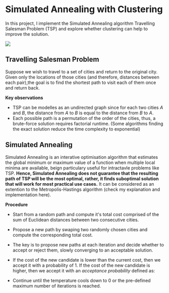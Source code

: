 # Simulated Annealing with Clustering

In this project, I implement the Simulated Annealing algorithm Travelling Salesman Problem (TSP) and explore whether clustering can help to improve the solution. 

![](https://github.com/LianaMikael/Simulated-Annealing/blob/master/TSP.gif)

## Travelling Salesman Problem

Suppose we wish to travel to a set of cities and return to the original city. Given only the locations of those cities (and therefore, distances between each pair),the goal is to find the shortest path to visit each of them once and return back. 

**Key observations**
- TSP can be modelles as an undirected graph since for each two cities *A* and *B*, the distance from *A* to *B* is equal to the distance from *B* to *A*.
- Each possible path is a permutation of the order of the cities, thus, a brute-force solution requires factorial runtime. (Some algorithms finding the exact solution reduce the time complexity to exponential)

## Simulated Annealing 

Simulated Annealing is an interative optimisation algorithm that estimates the global minimum or maximum value of a function when multiple local minima are available, beign particulary useful for intractavle problems like TSP. 
**Hence, Simulated Annealing does not guarantee that the resulting path of TSP will be the most optimal, rather, it finds suboptimal solution that will work for most practical use cases.** 
It can be considered as an extention to the Metropolis-Hastings algorithm (check my explanation and implementation here).

**Procedure**
- Start from a random path and compute it's total cost comprised of the sum of Euclidean distances between two consecutive cities. 
- Propose a new path by swaping two randomly chosen cities and compute the corresponding total cost.
- The key is to propose new paths at each iteration and decide whether to accept or reject them, slowly converging to an acceptable solution. 
- If the cost of the new candidate is lower than the current cost, then we accept it with a probability of 1. If the cost of the new candidate is higher, then we accept it with an *acceptance probability* defined as:

- Continue until the temperature cools down to 0 or the pre-defined maximum number of iterations is reached.
